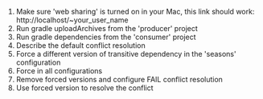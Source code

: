 1. Make sure 'web sharing' is turned on in your Mac, this link should work: http://localhost/~your_user_name 
1. Run gradle uploadArchives from the 'producer' project
2. Run gradle dependencies from the 'consumer' project
3. Describe the default conflict resolution
4. Force a different version of transitive dependency in the 'seasons' configuration
5. Force in all configurations
6. Remove forced versions and configure FAIL conflict resolution
7. Use forced version to resolve the conflict